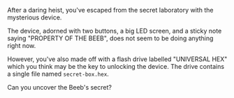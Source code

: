 After a daring heist, you've escaped from the secret laboratory with the mysterious device.

The device, adorned with two buttons, a big LED screen, and a sticky note saying "PROPERTY OF THE BEEB", does not seem to be doing anything right now.

However, you've also made off with a flash drive labelled "UNIVERSAL HEX" which you think may be the key to unlocking the device. The drive contains a single file named `secret-box.hex`.

Can you uncover the Beeb's secret?